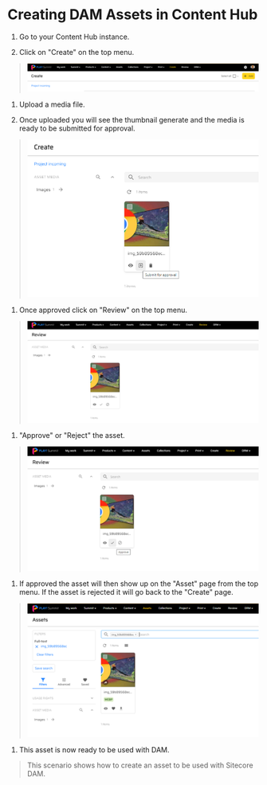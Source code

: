 # Creating DAM Assets in Content Hub

1. Go to your Content Hub instance.

2. Click on "Create" on the top menu.

> ![Graphical user interface, application](./media/image1.png)

1. Upload a media file.

2. Once uploaded you will see the thumbnail generate and the media is ready to be submitted for approval.

> ![Graphical user interface, application](./media/image2.png)

1. Once approved click on "Review" on the top menu.

> ![Selected image](./media/image3.png)

1. "Approve" or "Reject" the asset.

> ![Selected image](./media/image4.png)

1. If approved the asset will then show up on the "Asset" page from the top menu. If the asset is rejected it will go back to the "Create" page.

> ![Graphical user interface, text, application, email](./media/image5.png)

1. This asset is now ready to be used with DAM.

> This scenario shows how to create an asset to be used with Sitecore DAM.
